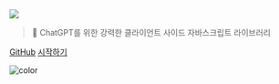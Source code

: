 <!-- _coverpage.md -->

<img class="logo" src="https://media.chatgptjs.org/images/chatgpt.js-logo-dark-mode-padded-7000x777.png?main">

> 🤖 ChatGPT를 위한 강력한 클라이언트 사이드 자바스크립트 라이브러리

[GitHub](https://github.com/KudoAI/chatgpt.js)
[시작하기](#⚡-라이브러리-불러오는-중)

<!-- background color -->

![color](transparent)
